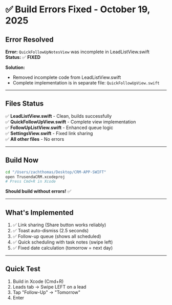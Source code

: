 # ✅ Build Errors Fixed - October 19, 2025

## Error Resolved

**Error:** `QuickFollowUpNotesView` was incomplete in LeadListView.swift  
**Status:** ✅ **FIXED**

**Solution:**
- Removed incomplete code from LeadListView.swift
- Complete implementation is in separate file: `QuickFollowUpView.swift`

---

## Files Status

✅ **LeadListView.swift** - Clean, builds successfully  
✅ **QuickFollowUpView.swift** - Complete view implementation  
✅ **FollowUpListView.swift** - Enhanced queue logic  
✅ **SettingsView.swift** - Fixed link sharing  
✅ **All other files** - No errors  

---

## Build Now

```bash
cd "/Users/zachthomas/Desktop/CRM-APP-SWIFT"
open TrusendaCRM.xcodeproj
# Press Cmd+R in Xcode
```

**Should build without errors!** ✅

---

## What's Implemented

1. ✅ Link sharing (Share button works reliably)
2. ✅ Toast auto-dismiss (2.5 seconds)
3. ✅ Follow-up queue (shows all scheduled)
4. ✅ Quick scheduling with task notes (swipe left)
5. ✅ Fixed date calculation (tomorrow = next day)

---

## Quick Test

1. Build in Xcode (Cmd+R)
2. Leads tab → Swipe LEFT on a lead
3. Tap "Follow-Up" → "Tomorrow"
4. Enter
